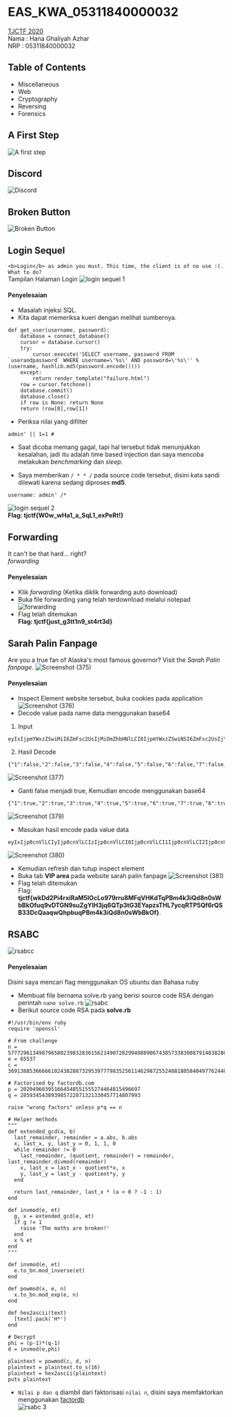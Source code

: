 # EAS_KWA_05311840000032
[TJCTF 2020](http://tjctf.org/)<br />
Nama : Hana Ghaliyah Azhar <br />
NRP  : 05311840000032

## Table of Contents
- Miscellaneous
- Web
- Cryptography
- Reversing
- Forensics

## A First Step
![A first step](https://user-images.githubusercontent.com/26424136/82996609-6a90c100-a02f-11ea-8c3c-8759698a0ac3.PNG)

## Discord
![Discord](https://user-images.githubusercontent.com/26424136/82996615-6c5a8480-a02f-11ea-8bdf-2505f652e7ea.PNG)

## Broken Button
![Broken Button](https://user-images.githubusercontent.com/26424136/82996612-6bc1ee00-a02f-11ea-9c3f-954ca915c976.PNG)

## Login Sequel
`<b>Login</b> as admin you must. This time, the client is of no use :(. What to do?` <br />
Tampilan Halaman Login
![login sequel 1](https://user-images.githubusercontent.com/26424136/82976688-f09a1100-a009-11ea-8ce7-222763d7b14c.PNG)
#### Penyelesaian
- Masalah injeksi SQL.
- Kita dapat memeriksa kueri dengan melihat sumbernya.
```
def get_user(username, password):
    database = connect_database()
    cursor = database.cursor()
    try:
        cursor.execute('SELECT username, password FROM `userandpassword` WHERE username=\'%s\' AND password=\'%s\'' % (username, hashlib.md5(password.encode())))
    except:
        return render_template("failure.html")
    row = cursor.fetchone()
    database.commit()
    database.close()
    if row is None: return None
    return (row[0],row[1])
```
- Periksa nilai yang difilter
```
admin' || 1=1 #
```
- Saat dicoba memang gagal, tapi hal tersebut tidak menunjukkan kesalahan, jadi itu adalah time based injection dan saya mencoba melakukan _benchmarking_ dan _sleep_. <br />

- Saya memberikan `/ * * /` pada source code tersebut, disini kata sandi dilewati karena sedang diproses <b>md5</b>.
```
username: admin' /*
```
![login sequel 2](https://user-images.githubusercontent.com/26424136/82976691-f1cb3e00-a009-11ea-867e-50549e12ae64.PNG) <br />
<b>Flag: tjctf{W0w_wHa1_a_SqL1_exPeRt!}</b> 

## Forwarding
It can't be that hard... right? <br />
_forwarding_ <br />

#### Penyelesaian
- Klik _forwarding_ (Ketika diklik forwarding auto download)
- Buka file forwarding yang telah terdownload melalui notepad
![forwarding](https://user-images.githubusercontent.com/26424136/82977424-fc86d280-a00b-11ea-8e98-b0ddf1018b1b.PNG)
- Flag telah ditemukan <br />
<b>Flag: tjctf{just_g3tt1n9_st4rt3d} </b>

## Sarah Palin Fanpage
Are you a true fan of Alaska's most famous governor? Visit the _Sarah Palin fanpage_.
![Screenshot (375)](https://user-images.githubusercontent.com/26424136/82979190-a2d4d700-a010-11ea-9d07-272b608f204e.png)

#### Penyelesaian
- Inspect Element website tersebut, buka cookies pada application
![Screenshot (376)](https://user-images.githubusercontent.com/26424136/82979192-a5373100-a010-11ea-9d7c-e6369123f290.png)
- Decode value pada name data  menggunakan base64 <br />
1. Input
```
eyIxIjpmYWxzZSwiMiI6ZmFsc2UsIjMiOmZhbHNlLCI0IjpmYWxzZSwiNSI6ZmFsc2UsIjYiOmZhbHNlLCI3IjpmYWxzZSwiOCI6ZmFsc2UsIjkiOmZhbHNlLCIxMCI6ZmFsc2V9
```
2. Hasil Decode
```
{"1":false,"2":false,"3":false,"4":false,"5":false,"6":false,"7":false,"8":false,"9":false,"10":false}
```
![Screenshot (377)](https://user-images.githubusercontent.com/26424136/82979194-a5cfc780-a010-11ea-893c-2124dcb44d15.png)
- Ganti false menjadi true, Kemudian encode menggunakan base64 
```
{"1":true,"2":true,"3":true,"4":true,"5":true,"6":true,"7":true,"8":true,"9":true,"10":true}
```
![Screenshot (379)](https://user-images.githubusercontent.com/26424136/82979195-a6685e00-a010-11ea-9512-b33844cb76a3.png)
- Masukan hasil encode pada value data
```
eyIxIjp0cnVlLCIyIjp0cnVlLCIzIjp0cnVlLCI0Ijp0cnVlLCI1Ijp0cnVlLCI2Ijp0cnVlLCI3Ijp0cnVlLCI4Ijp0cnVlLCI5Ijp0cnVlLCIxMCI6dHJ1ZX0=
```
![Screenshot (380)](https://user-images.githubusercontent.com/26424136/82979196-a700f480-a010-11ea-9733-ba38a2678729.png)
- Kemudian refresh dan tutup inspect element
- Buka tab <b>VIP area</b> pada website sarah palin fanpage
![Screenshot (381)](https://user-images.githubusercontent.com/26424136/82979197-a8322180-a010-11ea-9b38-32b7cc7eb63a.png)
- Flag telah ditemukan <br />
Flag: <b>tjctf{wkDd2Pi4rxiRaM5lOcLo979rru8MFqVHKdTqPBm4k3iQd8n0sWbBkOfuq9vDTGN9suZgYlH3jq6QTp3tG3EYapzsTHL7ycqRTP5Qf6rQSB33DcQaaqwQhpbuqPBm4k3iQd8n0sWbBkOf}</b>.

## RSABC 
![rsabcc](https://user-images.githubusercontent.com/26424136/82997703-ec351e80-a030-11ea-9a2f-45f5d0a21cbf.PNG)

#### Penyelesaian
Disini saya mencari flag menggunakan OS ubuntu dan Bahasa ruby
- Membuat file bernama solve.rb yang berisi source code RSA dengan perintah `nano solve.rb`
![rsabc](https://user-images.githubusercontent.com/26424136/82997747-fce59480-a030-11ea-807a-baeebdd07248.PNG)
- Berikut source code RSA pada <b>solve.rb</b>
```
#!/usr/bin/env ruby
require 'openssl'

# From challenge
n = 57772961349879658023983283615621490728299498090674385733830087914838280699121
e = 65537
c = 36913885366666102438288732953977798352561146298725524881805840497762448828130

# Factorised by factordb.com
p = 202049603951664548551555274464815496697
q = 285934543893985722871321330457714807993

raise "wrong factors" unless p*q == n

# Helper methods
"""
def extended_gcd(a, b)
  last_remainder, remainder = a.abs, b.abs
  x, last_x, y, last_y = 0, 1, 1, 0
  while remainder != 0
    last_remainder, (quotient, remainder) = remainder, last_remainder.divmod(remainder)
    x, last_x = last_x - quotient*x, x
    y, last_y = last_y - quotient*y, y
  end
 
  return last_remainder, last_x * (a < 0 ? -1 : 1)
end
 
def invmod(e, et)
  g, x = extended_gcd(e, et)
  if g != 1
    raise 'The maths are broken!'
  end
  x % et
end
"""

def invmod(e, et)
  e.to_bn.mod_inverse(et)
end

def powmod(x, e, n)
  x.to_bn.mod_exp(e, n)
end

def hex2ascii(text)
  [text].pack('H*')
end

# Decrypt
phi = (p-1)*(q-1)
d = invmod(e,phi)

plaintext = powmod(c, d, n)
plaintext = plaintext.to_s(16)
plaintext = hex2ascii(plaintext)
puts plaintext
```
- `Nilai p dan q` diambil dari faktorisasi `nilai n`, disini saya memfaktorkan menggunakan [factordb](http://factordb.com/)<br /> 
![rsabc 3](https://user-images.githubusercontent.com/26424136/83001087-7089a080-a035-11ea-95bf-3caacc000c1d.PNG)

